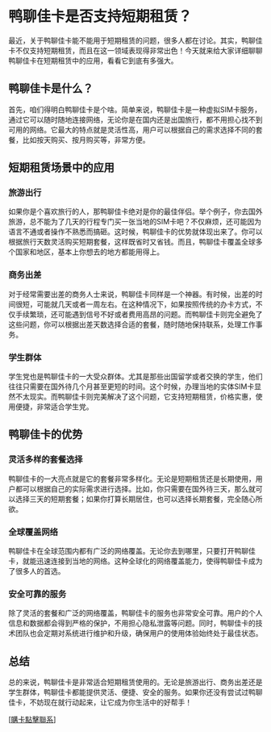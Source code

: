 # 鸭聊佳卡是否支持短期租赁？

最近，关于鸭聊佳卡能不能用于短期租赁的问题，很多人都在讨论。其实，鸭聊佳卡不仅支持短期租赁，而且在这一领域表现得非常出色！今天就来给大家详细聊聊鸭聊佳卡在短期租赁中的应用，看看它到底有多强大。

## 鸭聊佳卡是什么？

首先，咱们得明白鸭聊佳卡是个啥。简单来说，鸭聊佳卡是一种虚拟SIM卡服务，通过它可以随时随地连接网络，无论你是在国内还是出国旅行，都不用担心找不到可用的网络。它最大的特点就是灵活性高，用户可以根据自己的需求选择不同的套餐，比如按天购买、按月购买等，非常方便。

## 短期租赁场景中的应用

### 旅游出行

如果你是个喜欢旅行的人，那鸭聊佳卡绝对是你的最佳伴侣。举个例子，你去国外旅游，总不能为了几天的行程专门买一张当地的SIM卡吧？不仅麻烦，还可能因为语言不通或者操作不熟悉而搞砸。这时候，鸭聊佳卡的优势就体现出来了。你可以根据旅行天数灵活购买短期套餐，这样既省时又省钱。而且，鸭聊佳卡覆盖全球多个国家和地区，基本上你想去的地方都能用得上。

### 商务出差

对于经常需要出差的商务人士来说，鸭聊佳卡同样是一个神器。有时候，出差的时间很短，可能就几天或者一周左右。在这种情况下，如果按照传统的办卡方式，不仅手续繁琐，还可能遇到信号不好或者费用高昂的问题。而鸭聊佳卡则完全避免了这些问题，你可以根据出差天数选择合适的套餐，随时随地保持联系，处理工作事务。

### 学生群体

学生党也是鸭聊佳卡的一大受众群体。尤其是那些出国留学或者交换的学生，他们往往只需要在国外待几个月甚至更短的时间。这个时候，办理当地的实体SIM卡显然不太现实。而鸭聊佳卡则完美解决了这个问题，它支持短期租赁，价格实惠，使用便捷，非常适合学生党。

## 鸭聊佳卡的优势

### 灵活多样的套餐选择

鸭聊佳卡的一大亮点就是它的套餐非常多样化。无论是短期租赁还是长期使用，用户都可以根据自己的实际需求进行选择。比如，你只需要在国外待三天，那么就可以选择三天的短期套餐；如果你打算长期居住，也可以选择长期套餐，完全随心所欲。

### 全球覆盖网络

鸭聊佳卡在全球范围内都有广泛的网络覆盖。无论你去到哪里，只要打开鸭聊佳卡，就能迅速连接到当地的网络。这种全球化的网络覆盖能力，使得鸭聊佳卡成为了很多人的首选。

### 安全可靠的服务

除了灵活的套餐和广泛的网络覆盖，鸭聊佳卡的服务也非常安全可靠。用户的个人信息和数据都会得到严格的保护，不用担心隐私泄露等问题。同时，鸭聊佳卡的技术团队也会定期对系统进行维护和升级，确保用户的使用体验始终处于最佳状态。

## 总结

总的来说，鸭聊佳卡是非常适合短期租赁使用的。无论是旅游出行、商务出差还是学生群体，鸭聊佳卡都能提供灵活、便捷、安全的服务。如果你还没有尝试过鸭聊佳卡，不妨现在就行动起来，让它成为你生活中的好帮手！

[[購卡點擊聯系](https://t.me/s/esim1088)]